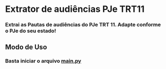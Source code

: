 # Extrator de audiências PJe TRT11


### Extrai as Pautas de audiências do PJe TRT 11. Adapte conforme o PJe do seu estado!

## Modo de Uso

### Basta iniciar o arquivo [main.py](main.py)
